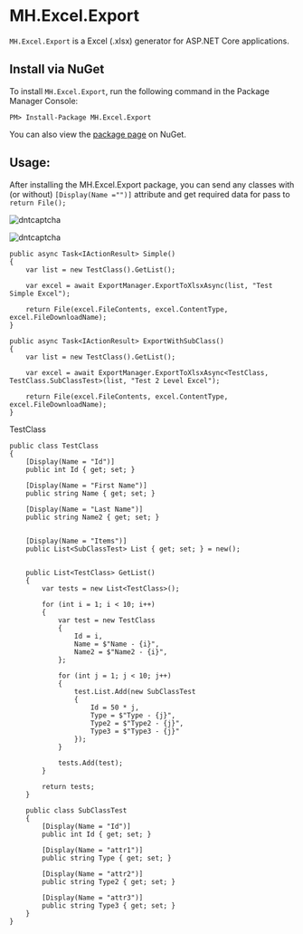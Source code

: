 # MH.Excel.Export

`MH.Excel.Export` is a Excel (.xlsx) generator for ASP.NET Core applications.

## Install via NuGet

To install `MH.Excel.Export`, run the following command in the Package Manager Console:

```
PM> Install-Package MH.Excel.Export
``` 
You can also view the [package page](https://www.nuget.org/packages/MH.Excel.Export) on NuGet.

## Usage:

After installing the MH.Excel.Export package, you can send any classes with (or without) `[Display(Name ="")]` attribute and get required data for pass to `return File();`

![dntcaptcha](https://raw.github.com/mohsen2hasani/MH.Excel/master/MH.Excel.Export.Simple.jpg)

![dntcaptcha](https://raw.github.com/mohsen2hasani/MH.Excel/master/MH.Excel.ExportWithSubClass.jpg)


```
public async Task<IActionResult> Simple()
{
    var list = new TestClass().GetList();

    var excel = await ExportManager.ExportToXlsxAsync(list, "Test Simple Excel");

    return File(excel.FileContents, excel.ContentType, excel.FileDownloadName);
}

public async Task<IActionResult> ExportWithSubClass()
{
    var list = new TestClass().GetList();

    var excel = await ExportManager.ExportToXlsxAsync<TestClass, TestClass.SubClassTest>(list, "Test 2 Level Excel");

    return File(excel.FileContents, excel.ContentType, excel.FileDownloadName);
}
```

TestClass
```
public class TestClass
{
    [Display(Name = "Id")]
    public int Id { get; set; }

    [Display(Name = "First Name")]
    public string Name { get; set; }

    [Display(Name = "Last Name")]
    public string Name2 { get; set; }


    [Display(Name = "Items")]
    public List<SubClassTest> List { get; set; } = new();


    public List<TestClass> GetList()
    {
        var tests = new List<TestClass>();

        for (int i = 1; i < 10; i++)
        {
            var test = new TestClass
            {
                Id = i,
                Name = $"Name - {i}",
                Name2 = $"Name2 - {i}",
            };

            for (int j = 1; j < 10; j++)
            {
                test.List.Add(new SubClassTest
                {
                    Id = 50 * j,
                    Type = $"Type - {j}",
                    Type2 = $"Type2 - {j}",
                    Type3 = $"Type3 - {j}"
                });
            }

            tests.Add(test);
        }

        return tests;
    }

    public class SubClassTest
    {
        [Display(Name = "Id")]
        public int Id { get; set; }

        [Display(Name = "attr1")]
        public string Type { get; set; }

        [Display(Name = "attr2")]
        public string Type2 { get; set; }

        [Display(Name = "attr3")]
        public string Type3 { get; set; }
    }
}
```
